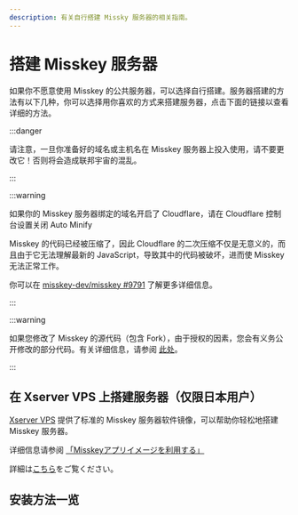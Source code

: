 ```yaml
---
description: 有关自行搭建 Missky 服务器的相关指南。
---
```


# 搭建 Misskey 服务器

如果你不愿意使用 Misskey 的公共服务器，可以选择自行搭建。服务器搭建的方法有以下几种，你可以选择用你喜欢的方式来搭建服务器，点击下面的链接以查看详细的方法。

:::danger

请注意，一旦你准备好的域名或主机名在 Misskey 服务器上投入使用，请不要更改它！否则将会造成联邦宇宙的混乱。

:::

:::warning

如果你的 Misskey 服务器绑定的域名开启了 Cloudflare，请在 Cloudflare 控制台设置关闭 Auto Minify

Misskey 的代码已经被压缩了，因此 Cloudflare 的二次压缩不仅是无意义的，而且由于它无法理解最新的 JavaScript，导致其中的代码被破坏，进而使 Misskey 无法正常工作。

你可以在 [misskey-dev/misskey #9791](https://github.com/misskey-dev/misskey/issues/9791) 了解更多详细信息。

:::

:::warning

如果您修改了 Misskey 的源代码（包含 Fork），由于授权的因素，您会有义务公开修改的部分代码。有关详细信息，请参阅 [此处](/docs/for-admin/install/guides/)。

:::

## 在 Xserver VPS 上搭建服务器（仅限日本用户）

[Xserver VPS](https://vps.xserver.ne.jp/) 提供了标准的 Misskey 服务器软件镜像，可以帮助你轻松地搭建 Misskey 服务器。

详细信息请参阅 [「Misskeyアプリイメージを利用する」](https://vps.xserver.ne.jp/support/manual/man_server_app_use_misskey.php)

詳細は[こちら](https://sns.xserver.ne.jp/misskey.php)をご覧ください。

## 安装方法一览

<MkIndex />
